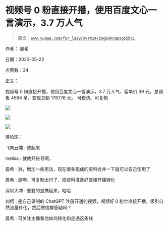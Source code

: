 # 视频号 0 粉直接开播，使用百度文心一言演示，3.7 万人气

> 原文：[`www.yuque.com/for_lazy/xkrm14/img6okvqpsg55bk1`](https://www.yuque.com/for_lazy/xkrm14/img6okvqpsg55bk1)

作者： 晨希

日期：2023-05-22

点赞数：24

正文：

视频号 0 粉直接开播，使用百度文心一言演示，3.7 万人气、客单价 39 元，总销售 4584 单，变现总额 178776 元。 可模仿、可复制

![](img/ba1ed538f91c96ce372fcdfa3f2da9e2.png)

![](img/6cc77e77d40ad78d34e144d068c60488.png)

![](img/04ccf546b120dbb48ed48eb3a9181cbb.png)

评论区：

飞向云端 : 整起来

melisa : 就教开帐号啊。

晨希 : 对，增加一些用法，现在很多现成的资料合并一下就可以自己使用了

晨希 : 是啊，可复制太行了，把资料准备好直接开播转化

深圳大冲 : 重要的是搞起来，哈哈

刘柯 : 是自己录制的 ChatGPT 注册开通的视频，视频好 0 粉丝直接开播，吸引自然流量转化，然后微信群答疑吗？

晨希 : 可关注主播看他如何转化和走通这条线

